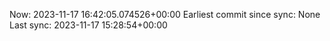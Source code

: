 Now: 2023-11-17 16:42:05.074526+00:00 Earliest commit since sync: None Last sync: 2023-11-17 15:28:54+00:00
